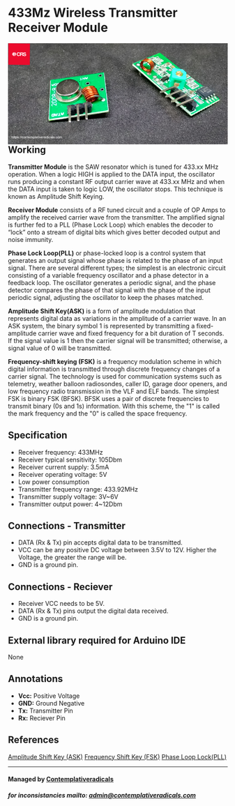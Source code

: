 
# 433Mz Wireless Transmitter Receiver Module

<img src="img/433Mz RF Transmitter.jpg"
     alt="433Mz RF Transmitter"
     style="float: left; margin-right: 10px;" />

## Working

 **Transmitter Module** is the SAW resonator which is tuned for 433.xx MHz operation. When a logic HIGH is applied to the DATA input, the oscillator runs producing a constant RF output carrier wave at 433.xx MHz and when the DATA input is taken to logic LOW, the oscillator stops. This technique is known as Amplitude Shift Keying.

**Receiver Module** consists of a RF tuned circuit and a couple of OP Amps to amplify the received carrier wave from the transmitter. The amplified signal is further fed to a PLL (Phase Lock Loop) which enables the decoder to “lock” onto a stream of digital bits which gives better decoded output and noise immunity.

**Phase Lock Loop(PLL)** or phase-locked loop is a control system that generates an output signal whose phase is related to the phase of an input signal. There are several different types; the simplest is an electronic circuit consisting of a variable frequency oscillator and a phase detector in a feedback loop. The oscillator generates a periodic signal, and the phase detector compares the phase of that signal with the phase of the input periodic signal, adjusting the oscillator to keep the phases matched.

**Amplitude Shift Key(ASK)** is a form of amplitude modulation that represents digital data as variations in the amplitude of a carrier wave. In an ASK system, the binary symbol 1 is represented by transmitting a fixed-amplitude carrier wave and fixed frequency for a bit duration of T seconds. If the signal value is 1 then the carrier signal will be transmitted; otherwise, a signal value of 0 will be transmitted.

**Frequency-shift keying (FSK)** is a frequency modulation scheme in which digital information is transmitted through discrete frequency changes of a carrier signal. The technology is used for communication systems such as telemetry, weather balloon radiosondes, caller ID, garage door openers, and low frequency radio transmission in the VLF and ELF bands. The simplest FSK is binary FSK (BFSK). BFSK uses a pair of discrete frequencies to transmit binary (0s and 1s) information. With this scheme, the "1" is called the mark frequency and the "0" is called the space frequency.

## Specification
- Receiver frequency: 433MHz
- Receiver typical sensitivity: 105Dbm
- Receiver current supply: 3.5mA
- Receiver operating voltage: 5V
- Low power consumption
- Transmitter frequency range: 433.92MHz
- Transmitter supply voltage: 3V~6V
- Transmitter output power: 4~12Dbm

## Connections - Transmitter
- DATA (Rx & Tx) pin accepts digital data to be transmitted.
- VCC can be any positive DC voltage between 3.5V to 12V. Higher the Voltage, the greater the range will be.
- GND is a ground pin.

## Connections - Reciever
- Receiver VCC needs to be 5V.
- DATA (Rx & Tx) pins output the digital data received. 
- GND is a ground pin. 

## External library required for Arduino IDE
None

## Annotations
- **Vcc:** Positive Voltage 
- **GND:** Ground Negative 
- **Tx:** Transmitter Pin
- **Rx:** Reciever Pin

## References 
<a href="https://en.wikipedia.org/wiki/Amplitude-shift_keying" target="_blank">Amplitude Shift Key (ASK)</a>
<a href="https://en.wikipedia.org/wiki/Frequency-shift_keying" target="_blank">Frequency Shift Key (FSK)</a>
<a href="https://en.wikipedia.org/wiki/Phase-locked_loop" target="_blank">Phase Loop Lock(PLL)</a>

---
#### Managed by [Contemplativeradicals](https://contemplativeradicals.com) 
##### for inconsistancies mailto: admin@contemplativeradicals.com